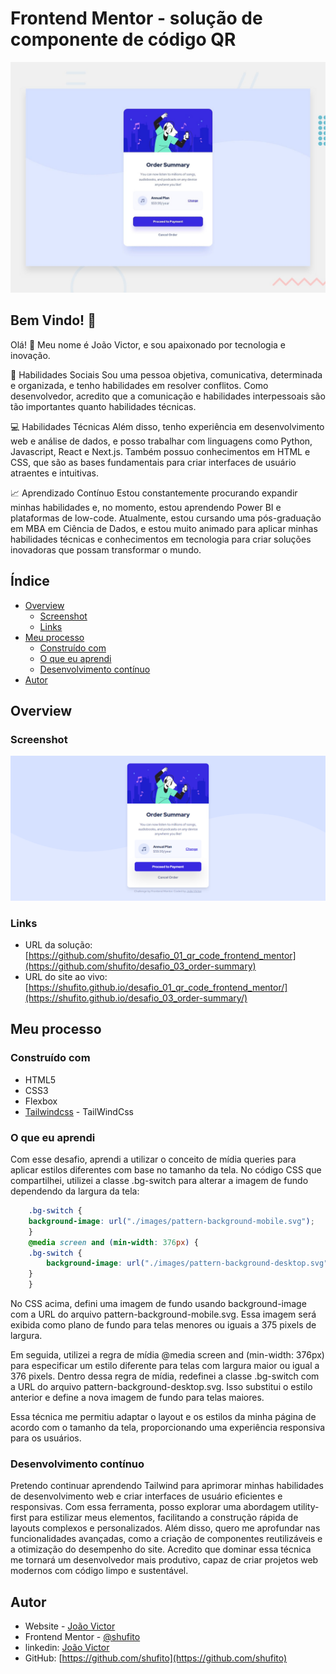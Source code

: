 # Frontend Mentor - solução de componente de código QR

![Order summary card challenge on Frontend Mentor](./design/desktop-preview.jpg)

## Bem Vindo! 👋

Olá! 👋 Meu nome é João Victor, e sou apaixonado por tecnologia e inovação.

🤝 Habilidades Sociais
Sou uma pessoa objetiva, comunicativa, determinada e organizada, e tenho habilidades em resolver conflitos. Como desenvolvedor, acredito que a comunicação e habilidades interpessoais são tão importantes quanto habilidades técnicas.

💻 Habilidades Técnicas
Além disso, tenho experiência em desenvolvimento web e análise de dados, e posso trabalhar com linguagens como Python, Javascript, React e Next.js. Também possuo conhecimentos em HTML e CSS, que são as bases fundamentais para criar interfaces de usuário atraentes e intuitivas.

📈 Aprendizado Contínuo
Estou constantemente procurando expandir minhas habilidades e, no momento, estou aprendendo Power BI e plataformas de low-code. Atualmente, estou cursando uma pós-graduação em MBA em Ciência de Dados, e estou muito animado para aplicar minhas habilidades técnicas e conhecimentos em tecnologia para criar soluções inovadoras que possam transformar o mundo.

## Índice

- [Overview](#overview)
  - [Screenshot](#screenshot)
  - [Links](#links)
- [Meu processo](#meu-processo)
  - [Construído com](#construído-com)
  - [O que eu aprendi](#o-que-eu-aprendi)
  - [Desenvolvimento contínuo](#desenvolvimento-contínuo)
- [Autor](#autor)

## Overview

### Screenshot

![Order summary card challenge on Frontend Mentor](./design/screenshot.png)

### Links

- URL da solução: [https://github.com/shufito/desafio_01_qr_code_frontend_mentor](https://github.com/shufito/desafio_03_order-summary)
- URL do site ao vivo: [https://shufito.github.io/desafio_01_qr_code_frontend_mentor/](https://shufito.github.io/desafio_03_order-summary/)

## Meu processo

### Construído com

- HTML5
- CSS3
- Flexbox
- [Tailwindcss](https://tailwindcss.com/) - TailWindCss

### O que eu aprendi

Com esse desafio, aprendi a utilizar o conceito de mídia queries para aplicar estilos diferentes com base no tamanho da tela. No código CSS que compartilhei, utilizei a classe .bg-switch para alterar a imagem de fundo dependendo da largura da tela:

```css
    .bg-switch {
    background-image: url("./images/pattern-background-mobile.svg");
    }
    @media screen and (min-width: 376px) {
    .bg-switch {
        background-image: url("./images/pattern-background-desktop.svg");
    }
    }
```

No CSS acima, defini uma imagem de fundo usando background-image com a URL do arquivo pattern-background-mobile.svg. Essa imagem será exibida como plano de fundo para telas menores ou iguais a 375 pixels de largura.

Em seguida, utilizei a regra de mídia @media screen and (min-width: 376px) para especificar um estilo diferente para telas com largura maior ou igual a 376 pixels. Dentro dessa regra de mídia, redefinei a classe .bg-switch com a URL do arquivo pattern-background-desktop.svg. Isso substitui o estilo anterior e define a nova imagem de fundo para telas maiores.

Essa técnica me permitiu adaptar o layout e os estilos da minha página de acordo com o tamanho da tela, proporcionando uma experiência responsiva para os usuários.

### Desenvolvimento contínuo

Pretendo continuar aprendendo Tailwind para aprimorar minhas habilidades de desenvolvimento web e criar interfaces de usuário eficientes e responsivas. Com essa ferramenta, posso explorar uma abordagem utility-first para estilizar meus elementos, facilitando a construção rápida de layouts complexos e personalizados. Além disso, quero me aprofundar nas funcionalidades avançadas, como a criação de componentes reutilizáveis e a otimização do desempenho do site. Acredito que dominar essa técnica me tornará um desenvolvedor mais produtivo, capaz de criar projetos web modernos com código limpo e sustentável.

## Autor

- Website - [João Victor](https://shufito.github.io/)
- Frontend Mentor - [@shufito](https://www.frontendmentor.io/profile/shufito)
- linkedin: [João Victor](https://www.linkedin.com/in/jo%C3%A3o-victor-silva-profissional/)
- GitHub: [https://github.com/shufito](https://github.com/shufito)
